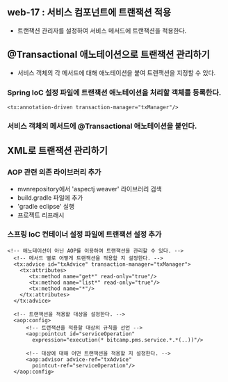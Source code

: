 ## web-17 : 서비스 컴포넌트에 트랜잭션 적용
- 트랜잭션 관리자를 설정하여 서비스 메서드에 트랜잭션을 적용한다.

## @Transactional 애노테이션으로 트랜잭션 관리하기
- 서비스 객체의 각 메서드에 대해 애노테이션을 붙여 트랜잭션을 지정할 수 있다.

### Spring IoC 설정 파일에 트랜잭션 애노테이션을 처리할 객체를 등록한다.
```
<tx:annotation-driven transaction-manager="txManager"/>
```

### 서비스 객체의 메서드에 @Transactional 애노테이션을 붙인다.

## XML로 트랜잭션 관리하기

### AOP 관련 의존 라이브러리 추가 
- mvnrepository에서 'aspectj weaver' 라이브러리 검색
- build.gradle 파일에 추가 
- 'gradle eclipse' 실행
- 프로젝트 리프래시

### 스프링 IoC 컨테이너 설정 파일에 트랜잭션 설정 추가
```
<!-- 애노테이션이 아닌 AOP를 이용하여 트랜잭션을 관리할 수 있다. -->
  <!-- 메서드 별로 어떻게 트랜잭션을 적용할 지 설정한다. -->
  <tx:advice id="txAdvice" transaction-manager="txManager">
    <tx:attributes>
       <tx:method name="get*" read-only="true"/>
       <tx:method name="list*" read-only="true"/>
       <tx:method name="*"/>
    </tx:attributes>
  </tx:advice>
  
  <!-- 트랜잭션을 적용할 대상을 설정한다. -->
  <aop:config>
      <!-- 트랜잭션을 적용할 대상의 규칙을 선언 -->
      <aop:pointcut id="serviceOperation" 
        expression="execution(* bitcamp.pms.service.*.*(..))"/>
      
      <!-- 대상에 대해 어떤 트랜잭션을 적용할 지 설정한다. -->
      <aop:advisor advice-ref="txAdvice" 
        pointcut-ref="serviceOperation"/>
  </aop:config>
```